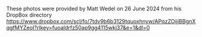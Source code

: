 These photos were provided by Matt Wedel on 26 June 2024 from his DropBox directory
https://www.dropbox.com/scl/fo/7tdv9b6b3129tquoxhnyw/APqzZOijiBBgnXqgfMYZeoI?rlkey=fuoaldrfz50ap9gg4115wkj37&e=1&dl=0
